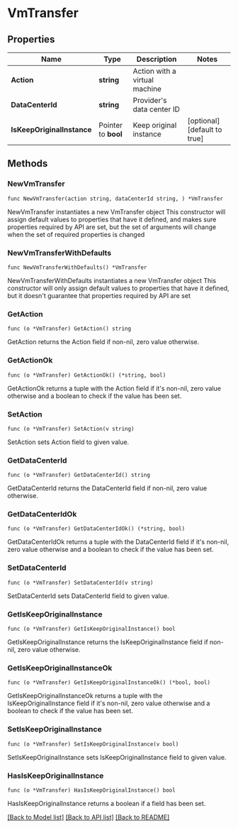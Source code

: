 # VmTransfer

## Properties

Name | Type | Description | Notes
------------ | ------------- | ------------- | -------------
**Action** | **string** | Action with a virtual machine | 
**DataCenterId** | **string** | Provider&#39;s data center ID | 
**IsKeepOriginalInstance** | Pointer to **bool** | Keep original instance | [optional] [default to true]

## Methods

### NewVmTransfer

`func NewVmTransfer(action string, dataCenterId string, ) *VmTransfer`

NewVmTransfer instantiates a new VmTransfer object
This constructor will assign default values to properties that have it defined,
and makes sure properties required by API are set, but the set of arguments
will change when the set of required properties is changed

### NewVmTransferWithDefaults

`func NewVmTransferWithDefaults() *VmTransfer`

NewVmTransferWithDefaults instantiates a new VmTransfer object
This constructor will only assign default values to properties that have it defined,
but it doesn't guarantee that properties required by API are set

### GetAction

`func (o *VmTransfer) GetAction() string`

GetAction returns the Action field if non-nil, zero value otherwise.

### GetActionOk

`func (o *VmTransfer) GetActionOk() (*string, bool)`

GetActionOk returns a tuple with the Action field if it's non-nil, zero value otherwise
and a boolean to check if the value has been set.

### SetAction

`func (o *VmTransfer) SetAction(v string)`

SetAction sets Action field to given value.


### GetDataCenterId

`func (o *VmTransfer) GetDataCenterId() string`

GetDataCenterId returns the DataCenterId field if non-nil, zero value otherwise.

### GetDataCenterIdOk

`func (o *VmTransfer) GetDataCenterIdOk() (*string, bool)`

GetDataCenterIdOk returns a tuple with the DataCenterId field if it's non-nil, zero value otherwise
and a boolean to check if the value has been set.

### SetDataCenterId

`func (o *VmTransfer) SetDataCenterId(v string)`

SetDataCenterId sets DataCenterId field to given value.


### GetIsKeepOriginalInstance

`func (o *VmTransfer) GetIsKeepOriginalInstance() bool`

GetIsKeepOriginalInstance returns the IsKeepOriginalInstance field if non-nil, zero value otherwise.

### GetIsKeepOriginalInstanceOk

`func (o *VmTransfer) GetIsKeepOriginalInstanceOk() (*bool, bool)`

GetIsKeepOriginalInstanceOk returns a tuple with the IsKeepOriginalInstance field if it's non-nil, zero value otherwise
and a boolean to check if the value has been set.

### SetIsKeepOriginalInstance

`func (o *VmTransfer) SetIsKeepOriginalInstance(v bool)`

SetIsKeepOriginalInstance sets IsKeepOriginalInstance field to given value.

### HasIsKeepOriginalInstance

`func (o *VmTransfer) HasIsKeepOriginalInstance() bool`

HasIsKeepOriginalInstance returns a boolean if a field has been set.


[[Back to Model list]](../README.md#documentation-for-models) [[Back to API list]](../README.md#documentation-for-api-endpoints) [[Back to README]](../README.md)


